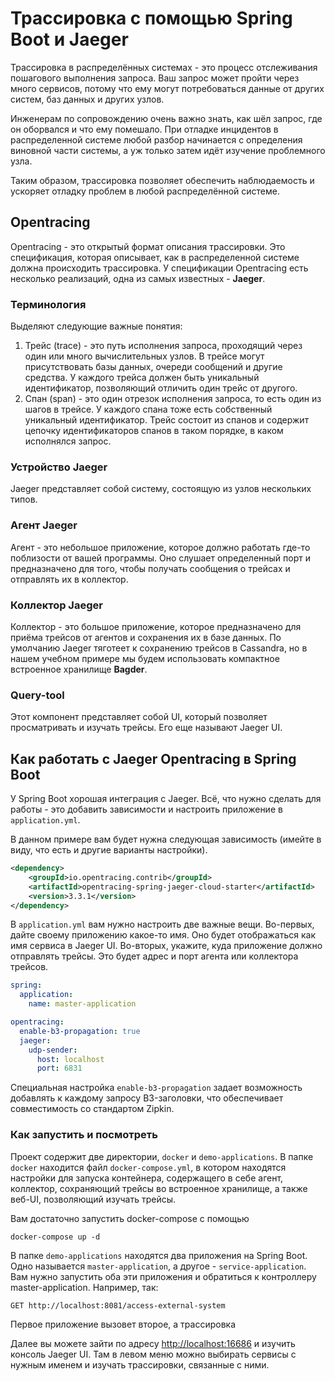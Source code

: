 # Трассировка с помощью Spring Boot и Jaeger

Трассировка в распределённых системах - это процесс отслеживания пошагового
выполнения запроса. Ваш запрос может пройти через много сервисов, потому что
ему могут потребоваться данные от других систем, баз данных и других узлов.

Инженерам по сопровождению очень важно знать, как шёл запрос, где он оборвался
и что ему помешало. При отладке инцидентов в распределенной системе любой разбор
начинается с определения виновной части системы, а уж только затем идёт изучение
проблемного узла.

Таким образом, трассировка позволяет обеспечить наблюдаемость и ускоряет отладку
проблем в любой распределённой системе.

## Opentracing

Opentracing - это открытый формат описания трассировки. Это спецификация, которая 
описывает, как в распределенной системе должна происходить трассировка. У спецификации
Opentracing есть несколько реализаций, одна из самых известных - **Jaeger**.

### Терминология

Выделяют следующие важные понятия:
1. Трейс (trace) - это путь исполнения запроса, проходящий через один или много вычислительных 
узлов. В трейсе могут присутствовать базы данных, очереди сообщений и другие средства. У каждого трейса
должен быть уникальный идентификатор, позволяющий отличить один трейс от другого.
2. Спан (span) - это один отрезок исполнения запроса, то есть один из шагов в трейсе. У каждого спана тоже
есть собственный уникальный идентификатор. Трейс состоит из спанов и содержит цепочку идентификаторов
спанов в таком порядке, в каком исполнялся запрос.


### Устройство Jaeger 

Jaeger представляет собой систему, состоящую из узлов нескольких типов.

### Агент Jaeger
Агент - это небольшое приложение, которое должно работать где-то поблизости
от вашей программы. Оно слушает определенный порт и предназначено для того, чтобы
получать сообщения о трейсах и отправлять их в коллектор.

### Коллектор Jaeger
Коллектор - это большое приложение, которое предназначено для приёма трейсов
от агентов и сохранения их в базе данных. По умолчанию Jaeger тяготеет к сохранению
трейсов в Cassandra, но в нашем учебном примере мы будем использовать компактное
встроенное хранилище **Bagder**.

### Query-tool

Этот компонент представляет собой UI, который позволяет просматривать и изучать
трейсы. Его еще называют Jaeger UI.

## Как работать с Jaeger Opentracing в Spring Boot

У Spring Boot хорошая интеграция с Jaeger. Всё, что нужно сделать для работы - это
добавить зависимости и настроить приложение в `application.yml`.

В данном примере вам будет нужна следующая зависимость (имейте в виду,
что есть и другие варианты настройки).

```xml
<dependency>
    <groupId>io.opentracing.contrib</groupId>
    <artifactId>opentracing-spring-jaeger-cloud-starter</artifactId>
    <version>3.3.1</version>
</dependency>
```

В `application.yml` вам нужно настроить две важные вещи. Во-первых, дайте
своему приложению какое-то имя. Оно будет отображаться как имя сервиса в Jaeger
UI. Во-вторых, укажите, куда приложение должно отправлять трейсы. Это будет
адрес и порт агента или коллектора трейсов.

```yaml
spring:
  application:
    name: master-application

opentracing:
  enable-b3-propagation: true
  jaeger:
    udp-sender:
      host: localhost
      port: 6831

```

Специальная настройка `enable-b3-propagation` задает возможность добавлять
к каждому запросу B3-заголовки, что обеспечивает совместимость со стандартом
Zipkin.

### Как запустить и посмотреть

Проект содержит две директории, `docker` и `demo-applications`. В папке `docker`
находится файл `docker-compose.yml`, в котором находятся настройки для запуска
контейнера, содержащего в себе агент, коллектор, сохраняющий трейсы во встроенное
хранилище, а также веб-UI, позволяющий изучать трейсы.

Вам достаточно запустить docker-compose с помощью

`docker-compose up -d`

В папке `demo-applications` находятся два приложения на Spring Boot. Одно называется
`master-application`, а другое - `service-application`. Вам нужно запустить оба эти приложения 
и обратиться к контроллеру master-application. Например, так:

`GET http://localhost:8081/access-external-system`

Первое приложение вызовет второе, а трассировка

Далее вы можете зайти по адресу [http://localhost:16686](http://localhost:16686)
и изучить консоль Jaeger UI. Там в левом меню можно выбирать сервисы с нужным именем и
изучать трассировки, связанные с ними.
